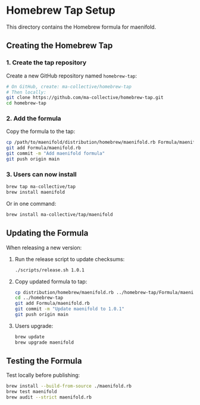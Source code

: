 # Homebrew Tap Setup

This directory contains the Homebrew formula for maenifold.

## Creating the Homebrew Tap

### 1. Create the tap repository

Create a new GitHub repository named `homebrew-tap`:
```bash
# On GitHub, create: ma-collective/homebrew-tap
# Then locally:
git clone https://github.com/ma-collective/homebrew-tap.git
cd homebrew-tap
```

### 2. Add the formula

Copy the formula to the tap:
```bash
cp /path/to/maenifold/distribution/homebrew/maenifold.rb Formula/maenifold.rb
git add Formula/maenifold.rb
git commit -m "Add maenifold formula"
git push origin main
```

### 3. Users can now install

```bash
brew tap ma-collective/tap
brew install maenifold
```

Or in one command:
```bash
brew install ma-collective/tap/maenifold
```

## Updating the Formula

When releasing a new version:

1. Run the release script to update checksums:
   ```bash
   ./scripts/release.sh 1.0.1
   ```

2. Copy updated formula to tap:
   ```bash
   cp distribution/homebrew/maenifold.rb ../homebrew-tap/Formula/maenifold.rb
   cd ../homebrew-tap
   git add Formula/maenifold.rb
   git commit -m "Update maenifold to 1.0.1"
   git push origin main
   ```

3. Users upgrade:
   ```bash
   brew update
   brew upgrade maenifold
   ```

## Testing the Formula

Test locally before publishing:
```bash
brew install --build-from-source ./maenifold.rb
brew test maenifold
brew audit --strict maenifold.rb
```
